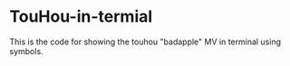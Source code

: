 # TouHou-in-termial
This is the code for showing the touhou "badapple" MV in terminal using symbols. 
